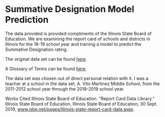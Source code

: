 # **Summative Designation Model Prediction**

The data provided is provided compliments of the Illinois State Board of Education. We are examining the report card of schools and districts in Illinois for the 18-19 school year and training a model to predict the Summative Designation rating. 

The original data set can be found [here](https://www.isbe.net/_layouts/Download.aspx?SourceUrl=/Documents/2019-Report-Card-Public-Data-Set.xlsx).

A Glossary of Terms can be found [here](https://www.isbe.net/Documents/2019-Report-Card-Glossary-Terms.pdf).

The data set was chosen out of direct personal relation with it. I was a teacher at a school in the data set, A. Vito Martinez Middle School, from the 2011-2012 school year through the 2018-2019 school year. 

Works Cited
Illinois State Board of Education. “Report Card Data Library.” Illinois State Board of Education, Illinois State Board of Education, 30 Sept. 2019, www.isbe.net/pages/illinois-state-report-card-data.aspx. 
